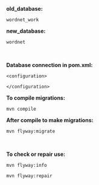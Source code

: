 **old_database:** 
```shell script
wordnet_work
```

**new_database:**
```shell script
wordnet
```
<br />

**Database connection in pom.xml:**
```shell script
<configuration>

</configuration>
```

**To compile migrations:**
```shell script
mvn compile
```

**After compile to make migrations:**
```shell script
mvn flyway:migrate
```
<br />

**To check or repair use:**
```shell script
mvn flyway:info

mvn flyway:repair
```




